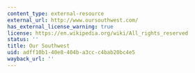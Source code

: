 ```yaml
---
content_type: external-resource
external_url: http://www.oursouthwest.com/
has_external_license_warning: true
license: https://en.wikipedia.org/wiki/All_rights_reserved
status: ''
title: Our Southwest
uid: adff10b1-40e8-404b-a3cc-c4bab20bc4e5
wayback_url: ''
---
```

